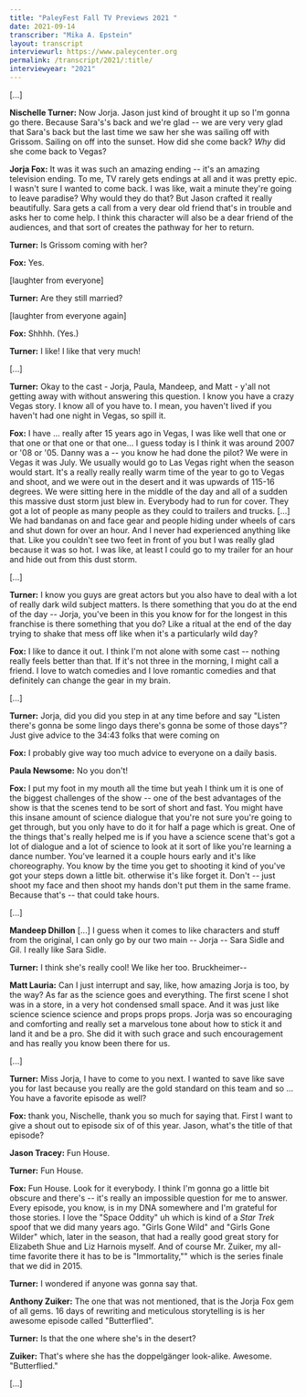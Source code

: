 ```yaml
---
title: "PaleyFest Fall TV Previews 2021 "
date: 2021-09-14
transcriber: "Mika A. Epstein"
layout: transcript
interviewurl: https://www.paleycenter.org
permalink: /transcript/2021/:title/
interviewyear: "2021"
---
```


[...]

**Nischelle Turner:** Now Jorja. Jason just kind of brought it up so I'm gonna go there. Because Sara's's back and we're glad -- we are very very glad that Sara's back but the last time we saw her she was sailing off with Grissom. Sailing on off into the sunset. How did she come back? _Why_ did she come back to Vegas?

**Jorja Fox:** It was it was such an amazing ending  -- it's an amazing television ending. To me, TV rarely gets endings at all and it was pretty epic. I wasn't sure I wanted to come back. I was like, wait a minute they're going to leave paradise? Why would they do that? But Jason crafted it really beautifully. Sara gets a call from a very dear old friend that's in trouble and asks her to come help. I think this character will also be a dear friend of the audiences, and that sort of creates the pathway for her to return.

**Turner:**  Is Grissom coming with her?

**Fox:** Yes.

[laughter from everyone]

**Turner:** Are they still married?

[laughter from everyone again]

**Fox:** Shhhh. (Yes.)

**Turner:** I like! I like that very much!

[...]

**Turner:** Okay to the cast - Jorja, Paula, Mandeep, and Matt - y'all not getting away with without answering this question. I know you have a crazy Vegas story. I know all of you have to.
I mean, you haven't lived if you haven't had one night in Vegas, so spill it.

**Fox:** I have ... really after 15 years ago in Vegas, I was like well that one or that one or that one or that one... I guess today is I think it was around 2007 or '08 or '05. Danny was a -- you know he had done the pilot? We were in Vegas it was July. We usually would go to Las Vegas right when the season would start. It's a really really really warm time of the year to go to Vegas and shoot, and we were out in the desert and it was upwards of 115-16 degrees. We were sitting here in the middle of the day and all of a sudden this massive dust storm just blew in. Everybody had to run for cover. They got a lot of people as many people as they could to trailers and trucks. [...] We had bandanas on and face gear and people hiding under wheels of cars and shut down for over an hour. And I never had experienced anything like that. Like you couldn't see two feet in front of you but I was really glad because it was so hot. I was like, at least I could go to my trailer for an hour and hide out from this dust storm.

[...]

**Turner:** I know you guys are great actors but you also have to deal with a lot of really dark wild subject matters. Is there something that you do at the end of the day -- Jorja, you've been in this you know for for the longest in this franchise is there something that you do? Like a ritual at the end of the day trying to shake that mess off like when it's a particularly wild day?

**Fox:** I like to dance it out. I think I'm not alone with some cast -- nothing really feels better than that. If it's not three in the morning, I might call a friend. I love to watch comedies and I love romantic comedies and that definitely can change the gear in my brain.

[...]

**Turner:** Jorja, did you did you step in at any time before and say "Listen there's gonna be some lingo days there's gonna be some of those days"? Just give advice to the
34:43
folks that were coming on

**Fox:** I probably give way too much advice to everyone on a daily basis.

**Paula Newsome:** No you don't!

**Fox:** I put my foot in my mouth all the time but yeah I think um it is one of the biggest challenges of the show -- one of the best advantages of the show is that the scenes tend to be sort of short and fast. You might have this insane amount of science dialogue that you're not sure you're going to get through, but you only have to do it for half a page which is great. One of the things that's really helped me is if you have a science scene that's got a lot of dialogue and a lot of science to look at it sort of like you're learning a dance number. You've learned it a couple hours early and it's like choreography. You know by the time you get to shooting it kind of you've got your steps down a little bit. otherwise it's like forget it. Don't -- just shoot my face and then shoot my hands don't put them in the same frame. Because that's -- that could take hours.

[...]

**Mandeep Dhillon** [...] I guess when it comes to like characters and stuff from the original, I can only go by our two main -- Jorja -- Sara Sidle and Gil. I really like Sara Sidle.

**Turner:** I think she's really cool! We like her too. Bruckheimer--

**Matt Lauria:** Can I just interrupt and say, like, how amazing Jorja is too, by the way? As far as the science goes and everything. The first scene I shot was in a store, in a very hot condensed small space. And it was just like science science science and props props props. Jorja was so encouraging and comforting and really set a marvelous tone about how to stick it and land it and be a pro. She did it with such grace and such encouragement and has really you know been there for us.

[...]

**Turner:** Miss Jorja, I have to come to you next. I wanted to save like save you for last because you really are the gold standard on this team and so ... You have a favorite episode as well?

**Fox:** thank you, Nischelle, thank you so much for saying that. First I want to give a shout out to episode six of of this year. Jason, what's the title of that episode?

**Jason Tracey:** Fun House.

**Turner:** Fun House.

**Fox:** Fun House. Look for it everybody. I think I'm gonna go a little bit obscure and there's -- it's really an impossible question for me to answer. Every episode, you know, is in my DNA somewhere and I'm grateful for those stories. I love the "Space Oddity" uh which is kind of a _Star Trek_ spoof that we did many years ago. "Girls Gone Wild" and "Girls Gone Wilder" which, later in the season, that had a really good great story for Elizabeth Shue and Liz Harnois myself. And of course Mr. Zuiker, my all-time favorite there it has to be is "Immortality,"" which is the series finale that we did in 2015.

**Turner:** I wondered if anyone was gonna say that.

**Anthony Zuiker:** The one that was not mentioned, that is the Jorja Fox gem of all gems. 16 days of rewriting and meticulous storytelling is is her awesome episode called "Butterflied".

**Turner:** Is that the one where she's in the desert?

**Zuiker:**  That's where she has the doppelgänger look-alike. Awesome. "Butterflied."

[...]
